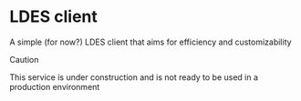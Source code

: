 # LDES client

A simple (for now?) LDES client that aims for efficiency and customizability

> [!CAUTION]
> This service is under construction and is not ready to be used in a production environment

